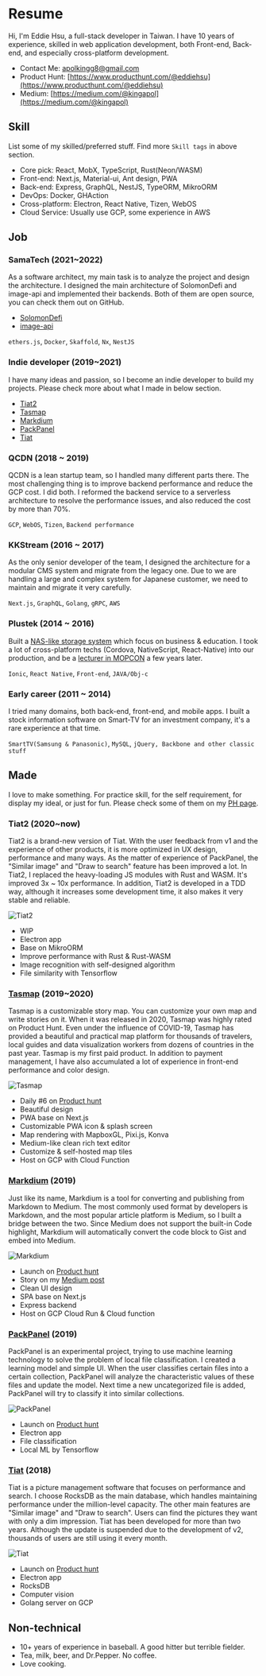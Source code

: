 # Resume

Hi, I'm Eddie Hsu, a full-stack developer in Taiwan. I have 10 years of experience, skilled in web application development, both Front-end, Back-end, and especially cross-platform development.
* Contact Me: [apolkingg8@gmail.com](mailto:apolkingg8@gmail.com)
* Product Hunt: [https://www.producthunt.com/@eddiehsu](https://www.producthunt.com/@eddiehsu)
* Medium: [https://medium.com/@kingapol](https://medium.com/@kingapol)

## Skill
List some of my skilled/preferred stuff. Find more `Skill tags` in above section.
* Core pick: React, MobX, TypeScript, Rust(Neon/WASM)
* Front-end: Next.js, Material-ui, Ant design, PWA
* Back-end: Express, GraphQL, NestJS, TypeORM, MikroORM
* DevOps: Docker, GHAction
* Cross-platform: Electron, React Native, Tizen, WebOS
* Cloud Service: Usually use GCP, some experience in AWS


## Job

### SamaTech (2021~2022)
As a software architect, my main task is to analyze the project and design the architecture. I designed
the main architecture of SolomonDefi and image-api and implemented their backends. Both of them
are open source, you can check them out on GitHub.
* [SolomonDefi](https://github.com/SolomonDefi/solomon-monorepo) 
* [image-api](https://github.com/samatechtw/image-api)

`ethers.js`, `Docker`, `Skaffold`, `Nx`, `NestJS`

### Indie developer (2019~2021)
I have many ideas and passion, so I become an indie developer to build my projects.
Please check more about what I made in below section.
* [Tiat2](https://github.com/apolkingg8/apolkingg8/blob/master/RESUME.md#tiat2-2020now)
* [Tasmap](https://github.com/apolkingg8/apolkingg8/blob/master/RESUME.md#tasmap-20192020)
* [Markdium](https://github.com/apolkingg8/apolkingg8/blob/master/RESUME.md#markdium-2019)
* [PackPanel](https://github.com/apolkingg8/apolkingg8/blob/master/RESUME.md#packpanel-2019)
* [Tiat](https://github.com/apolkingg8/apolkingg8/blob/master/RESUME.md#tiat-2018)

### QCDN (2018 ~ 2019)
QCDN is a lean startup team, so I handled many different parts there. 
The most challenging thing is to improve backend performance and reduce the GCP cost. I did both. 
I reformed the backend service to a serverless architecture to resolve the performance issues, and also reduced the cost by more than 70%.

`GCP`, `WebOS`, `Tizen`, `Backend performance`

### KKStream (2016 ~ 2017)
As the only senior developer of the team, I designed the architecture for a modular CMS system and migrate from the legacy one.
Due to we are handling a large and complex system for Japanese customer, we need to maintain and migrate it very carefully.

`Next.js`, `GraphQL`, `Golang`, `gRPC`, `AWS`

### Plustek (2014 ~ 2016)
Built a [NAS-like storage system](https://plustek.com/tw/products/file-management-solution/edoc-series/index.php) which focus on business & education.
I took a lot of cross-platform techs (Cordova, NativeScript, React-Native) into our production, and be a [lecturer in MOPCON](http://mopcon.org/2018/speaker.php?id=9) a few years later.

`Ionic`, `React Native`, `Front-end`, `JAVA/Obj-c`

### Early career (2011 ~ 2014)
I tried many domains, both back-end, front-end, and mobile apps. 
I built a stock information software on Smart-TV for an investment company, it's a rare experience at that time.

`SmartTV(Samsung & Panasonic)`, `MySQL`, `jQuery, Backbone and other classic stuff`

## Made
I love to make something. For practice skill, for the self requirement, for display my ideal, or just for fun. Please check some of them on my [PH page](https://www.producthunt.com/@eddiehsu/made).

### Tiat2 (2020~now)
Tiat2 is a brand-new version of Tiat. With the user feedback from v1 and the experience of other products, it is more optimized in UX design, performance and many ways.
As the matter of experience of PackPanel, the "Similar image" and "Draw to search" feature has been improved a lot.
In Tiat2, I replaced the heavy-loading JS modules with Rust and WASM. It's improved 3x ~ 10x performance.
In addition, Tiat2 is developed in a TDD way, although it increases some development time, it also makes it very stable and reliable.

![Tiat2](assets/tiat2_demo_0.webp)

* WIP
* Electron app
* Base on MikroORM
* Improve performance with Rust & Rust-WASM
* Image recognition with self-designed algorithm
* File similarity with Tensorflow

### [Tasmap](https://tasmap.app) (2019~2020)
Tasmap is a customizable story map. You can customize your own map and write stories on it.
When it was released in 2020, Tasmap was highly rated on Product Hunt.
Even under the influence of COVID-19, Tasmap has provided a beautiful and practical map platform for thousands of travelers, local guides and data visualization workers from dozens of countries in the past year.
Tasmap is my first paid product. In addition to payment management, I have also accumulated a lot of experience in front-end performance and color design.

![Tasmap](assets/tasmap_demo_0.webp)

* Daily #6 on [Product hunt](https://www.producthunt.com/posts/tasmap)
* Beautiful design
* PWA base on Next.js
* Customizable PWA icon & splash screen
* Map rendering with MapboxGL, Pixi.js, Konva
* Medium-like clean rich text editor
* Customize & self-hosted map tiles
* Host on GCP with Cloud Function

### [Markdium](https://markdium.dev) (2019)
Just like its name, Markdium is a tool for converting and publishing from Markdown to Medium.
The most commonly used format by developers is Markdown, and the most popular article platform is Medium, so I built a bridge between the two.
Since Medium does not support the built-in Code highlight, Markdium will automatically convert the code block to Gist and embed into Medium.

![Markdium](assets/Markdium.webp)

* Launch on [Product hunt](https://www.producthunt.com/posts/markdium)
* Story on my [Medium post](https://medium.com/@kingapol/medium-in-markdown-without-pain-2785f50c092e)
* Clean UI design
* SPA base on Next.js
* Express backend
* Host on GCP Cloud Run & Cloud function

### [PackPanel](https://packpanel.island68.dev) (2019)
PackPanel is an experimental project, trying to use machine learning technology to solve the problem of local file classification.
I created a learning model and simple UI. When the user classifies certain files into a certain collection, PackPanel will analyze the characteristic values of these files and update the model.
Next time a new uncategorized file is added, PackPanel will try to classify it into similar collections.

![PackPanel](assets/PackPanelWeb.webp)

* Launch on [Product hunt](https://www.producthunt.com/posts/packpanel)
* Electron app
* File classification
* Local ML by Tensorflow

### [Tiat](https://tiat.app) (2018)
Tiat is a picture management software that focuses on performance and search. 
I choose RocksDB as the main database, which handles maintaining performance under the million-level capacity. 
The other main features are "Similar image" and "Draw to search". Users can find the pictures they want with only a dim impression.
Tiat has been developed for more than two years. Although the update is suspended due to the development of v2, thousands of users are still using it every month.

![Tiat](assets/TiatWeb.webp)

* Launch on [Product hunt](https://www.producthunt.com/posts/tiat)
* Electron app
* RocksDB
* Computer vision
* Golang server on GCP

## Non-technical
* 10+ years of experience in baseball. A good hitter but terrible fielder.
* Tea, milk, beer, and Dr.Pepper. No coffee.
* Love cooking.
